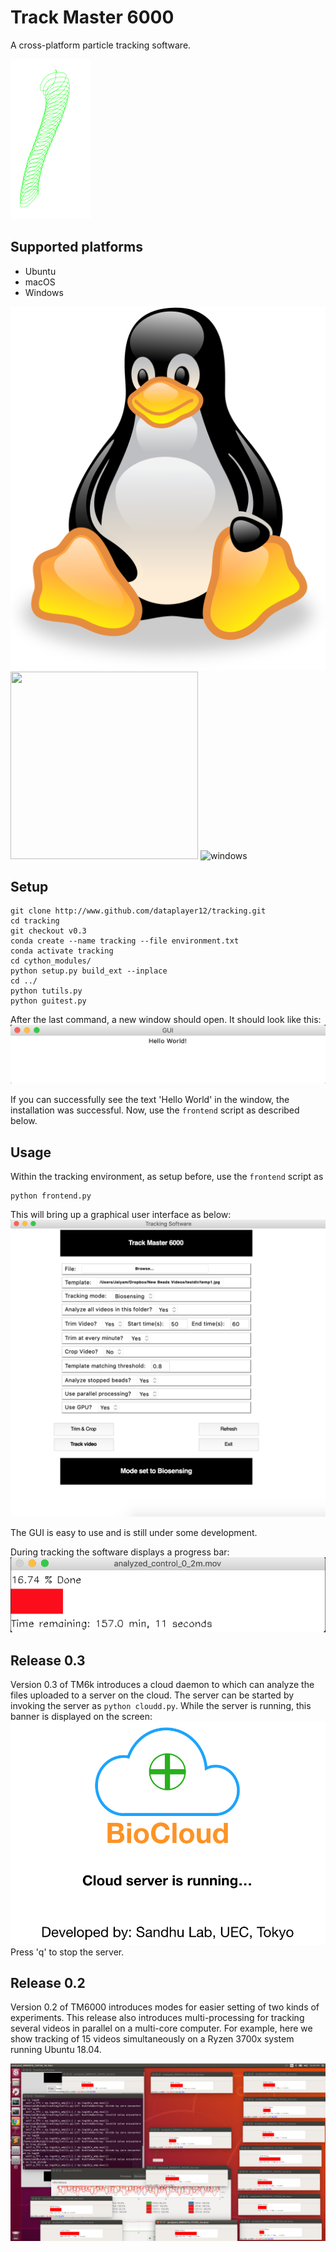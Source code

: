 # Track Master 6000
A cross-platform particle tracking software.

<img src="https://github.com/dataplayer12/tracking/blob/master/images/tracklogo.png" width="128" height="256" />

## Supported platforms
- Ubuntu
- macOS
- Windows

![Linux](https://github.com/gilbarbara/logos/blob/master/logos/linux-tux.svg)
<img src="https://github.com/gilbarbara/logos/blob/master/logos/macOS.svg" width="300" height="300" />
![windows](https://github.com/gilbarbara/logos/blob/master/logos/microsoft-windows.svg)
## Setup

```Shell
git clone http://www.github.com/dataplayer12/tracking.git
cd tracking
git checkout v0.3
conda create --name tracking --file environment.txt
conda activate tracking
cd cython_modules/
python setup.py build_ext --inplace
cd ../
python tutils.py
python guitest.py
```
After the last command, a new window should open. It should look like this:
![guitest](https://github.com/dataplayer12/tracking/blob/master/images/guitest.png)

If you can successfully see the text 'Hello World' in the window, the installation was successful. Now, use the `frontend` script as described below.

## Usage

Within the tracking environment, as setup before, use the `frontend` script as
```Shell
python frontend.py
```
This will bring up a graphical user interface as below:
![gui](https://github.com/dataplayer12/tracking/blob/master/images/gui.png)

The GUI is easy to use and is still under some development.

During tracking the software displays a progress bar:
![waitbar](https://github.com/dataplayer12/tracking/blob/master/images/waitbar.png)

## Release 0.3
Version 0.3 of TM6k introduces a cloud daemon to which can analyze the files uploaded to a server on the cloud. The server can be started by invoking the server as `python cloudd.py`. While the server is running, this banner is displayed on the screen:
![cloudd](https://github.com/dataplayer12/tracking/blob/master/images/cloudlogo.png)
Press 'q' to stop the server.

## Release 0.2
Version 0.2 of TM6000 introduces modes for easier setting of two kinds of experiments. This release also introduces multi-processing for tracking several videos in parallel on a multi-core computer. For example, here we show tracking of 15 videos simultaneously on a Ryzen 3700x system running Ubuntu 18.04.

![multi-processing](https://github.com/dataplayer12/tracking/blob/master/images/multi-processing.png)
